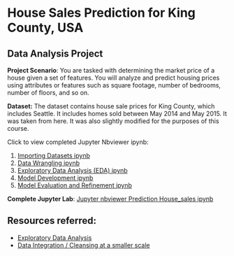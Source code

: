 # House Sales Prediction for King County, USA
## Data Analysis Project

**Project Scenario**: You are tasked with determining the market price of a house given a set of features. You will analyze and predict housing prices using attributes or features such as square footage, number of bedrooms, number of floors, and so on.

**Dataset:** The dataset contains house sale prices for King County, which includes Seattle. It includes homes sold between May 2014 and May 2015. It was taken from here. It was also slightly modified for the purposes of this course. 

Click to view completed Jupyter Nbviewer ipynb: 
1. [Importing Datasets ipynb](https://nbviewer.jupyter.org/github/topgyaltsering/House-sales-prediction/blob/main/intro.ipynb)
2. [Data Wrangling ipynb](https://nbviewer.jupyter.org/github/topgyaltsering/House-sales-prediction/blob/main/Data%20Wrangling.ipynb)
3. [Exploratory Data Analysis (EDA) ipynb](https://nbviewer.jupyter.org/github/topgyaltsering/House-sales-prediction/blob/main/EDA.ipynb)
4. [Model Development ipynb](https://nbviewer.jupyter.org/github/topgyaltsering/House-sales-prediction/blob/main/model%20dev.ipynb)
5. [Model Evaluation and Refinement ipynb](https://nbviewer.jupyter.org/github/topgyaltsering/House-sales-prediction/blob/main/model%20evaluation.ipynb)

**Complete Jupyter Lab**:
[Jupyter nbviewer Prediction House_sales ipynb](https://nbviewer.jupyter.org/github/topgyaltsering/House-sales-prediction/blob/main/House_sales.ipynb)


## Resources referred:
- [Exploratory Data Analysis](https://nbviewer.jupyter.org/github/Tanu-N-Prabhu/Python/blob/master/Exploratory_data_Analysis.ipynb)
- [Data Integration / Cleansing at a smaller scale](https://towardsdatascience.com/data-cleaning-with-python-using-pandas-library-c6f4a68ea8eb)

